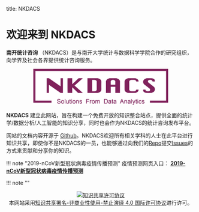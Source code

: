title: NKDACS

# 欢迎来到 **NKDACS**

**南开统计咨询** （NKDACS）是与南开大学统计与数据科学学院合作的研究组织，向学界及社会各界提供统计咨询服务。
<div align="center"><img  src="/img/nkdacs.png" style="height:96px;"/></div>

**NKDACS** 建立此网站，旨在构建一个免费开放的知识整合站点，提供全面的统计学/数据分析/人工智能的知识分享，同时也会作为NKDACS的统计咨询发布平台。

网站的文档内容开源于 [Github](https://github.com/NKDACS/NKDACS-Website)。NKDACS欢迎所有相关学科的人士在此平台进行知识共享，即使你不是NKDACS的一员，也能够通过向我们的[Repo](https://github.com/NKDACS/NKDACS-Website)提交[Issues](https://github.com/NKDACS/NKDACS-Website/issues)的方式来贡献和分享你的知识。

!!! note "2019-nCoV新型冠状病毒疫情传播预测"
	疫情预测网页入口： **[2019-nCoV新型冠状病毒疫情传播预测](https://www.nkdacs.com/2019-nCoV/item/index)** 

!!! note ""
    <div align="center"><a rel="license" target=blank href="https://creativecommons.org/licenses/by-nc-nd/4.0/deed.zh"><img alt="知识共享许可协议" style="border-width:0" src="https://i.creativecommons.org/l/by-nc-nd/4.0/88x31.png" /></a><br />本网站采用<a rel="license" target=blank href="https://creativecommons.org/licenses/by-nc-nd/4.0/deed.zh">知识共享署名-非商业性使用-禁止演绎 4.0 国际许可协议</a>进行许可。</div>